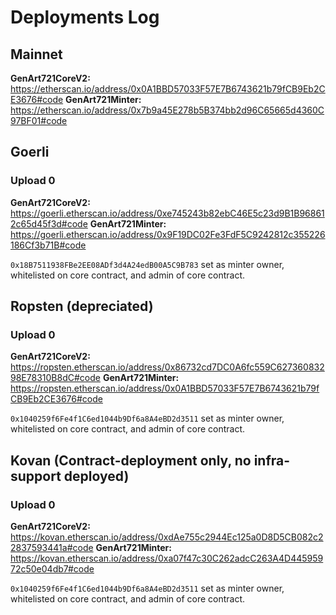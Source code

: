 # Deployments Log

## Mainnet

**GenArt721CoreV2:** https://etherscan.io/address/0x0A1BBD57033F57E7B6743621b79fCB9Eb2CE3676#code
**GenArt721Minter:** https://etherscan.io/address/0x7b9a45E278b5B374bb2d96C65665d4360C97BF01#code

## Goerli

### Upload 0

**GenArt721CoreV2:** https://goerli.etherscan.io/address/0xe745243b82ebC46E5c23d9B1B968612c65d45f3d#code
**GenArt721Minter:** https://goerli.etherscan.io/address/0x9F19DC02Fe3FdF5C9242812c355226186Cf3b71B#code

`0x18B7511938FBe2EE08ADf3d4A24edB00A5C9B783` set as minter owner, whitelisted on core contract, and admin of core contract.

## Ropsten (depreciated)

### Upload 0

**GenArt721CoreV2:** https://ropsten.etherscan.io/address/0x86732cd7DC0A6fc559C62736083298E78310B8dC#code
**GenArt721Minter:** https://ropsten.etherscan.io/address/0x0A1BBD57033F57E7B6743621b79fCB9Eb2CE3676#code

`0x1040259f6Fe4f1C6ed1044b9Df6a8A4eBD2d3511` set as minter owner, whitelisted on core contract, and admin of core contract.

## Kovan (Contract-deployment **only**, no infra-support deployed)

### Upload 0

**GenArt721CoreV2:** https://kovan.etherscan.io/address/0xdAe755c2944Ec125a0D8D5CB082c22837593441a#code
**GenArt721Minter:** https://kovan.etherscan.io/address/0xa07f47c30C262adcC263A4D44595972c50e04db7#code

`0x1040259f6Fe4f1C6ed1044b9Df6a8A4eBD2d3511` set as minter owner, whitelisted on core contract, and admin of core contract.
